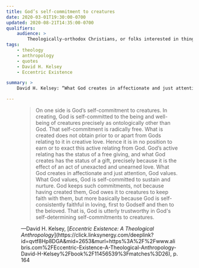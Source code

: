 ```yaml
---
title: God’s self-commitment to creatures
date: 2020-03-01T19:30:00-0700
updated: 2020-08-21T14:35:00-0700
qualifiers:
    audience: >
        Theologically-orthodox Christians, or folks interested in things that theologically-orthodox Christians think.
tags:
    - theology
    - anthropology
    - quotes
    - David H. Kelsey
    - Eccentric Existence

summary: >
    David H. Kelsey: “What God creates in affectionate and just attention, God values. What God values, God is self-committed to sustain and nurture.”

---
```


<figure class="quotation">

> On one side is God’s self-commitment to creatures. In creating, God is self-committed to the being and well-being of creatures precisely as ontologically other than God. That self-commitment is radically free. What is created does not obtain prior to or apart from Gods relating to it in creative love. Hence it is in no position to earn or to exact this active relating from God. God’s active relating has the status of a free giving, and what God creates has the status of a gift, precisely because it is the effect of an act of unexacted and unearned love. What God creates in affectionate and just attention, God values. What God values, God is self-committed to sustain and nurture. God keeps such commitments, not because having created them, God owes it to creatures to keep faith with them, but more basically because God is self-consistently faithful in loving, first to Godself and then to the beloved. That is, God is utterly trustworthy in God's self-determining self-commitments to creatures.

<figcaption>—David H. Kelsey, [<cite>Eccentric Existence: A Theological Anthropology</cite>](https://click.linksynergy.com/deeplink?id=qvtf8Hp8DGA&mid=2653&murl=https%3A%2F%2Fwww.alibris.com%2FEccentric-Existence-A-Theological-Anthropology-David-H-Kelsey%2Fbook%2F11456539%3Fmatches%3D26), p. 164</figcaption>

</figure>
